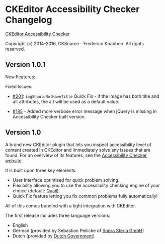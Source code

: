 CKEditor Accessibility Checker Changelog
========================================

[CKEditor Accessibility Checker](https://cksource.com/accessibility-checker/)

Copyright (c) 2014-2016, CKSource - Frederico Knabben. All rights reserved.

## Version 1.0.1

New Features:

Fixed Issues:

* [#201](https://github.com/cksource/ckeditor-plugin-a11ychecker/issues/201): `imgShouldNotHaveTitle` Quick Fix - if the image has both title and alt attributes, the alt will be used as a default value.

* [#185](https://github.com/cksource/ckeditor-plugin-a11ychecker/issues/185) - Added more verbose error message when jQuery is missing in Accessibility Checker built version.

## Version 1.0

A brand new CKEditor plugin that lets you inspect accessibility level of content created in CKEditor and immediately solve any issues that are found. For an overview of its features, see the [Accessibility Checker website](https://cksource.com/accessibility-checker/).

It is built upon three key elements:

* User Interface optimized for quick problem solving.
* Flexibility allowing you to use the accessibility checking engine of your choice (default: [Quail](http://quailjs.org/)).
* Quick Fix feature letting you fix common problems fully automatically!

All of this comes bundled with a tight integration with CKEditor.

The first release includes three language versions:

* English
* German (provided by Sebastian Peilicke of [Sopra Steria GmbH](http://www.soprasteria.de/de))
* Dutch (provided by [Dutch Government](https://www.government.nl/))